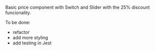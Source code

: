 Basic price component with Switch and Slider with the 25% discount funcionality.

To be done: 
- refactor
- add more styling
- add testing in Jest
